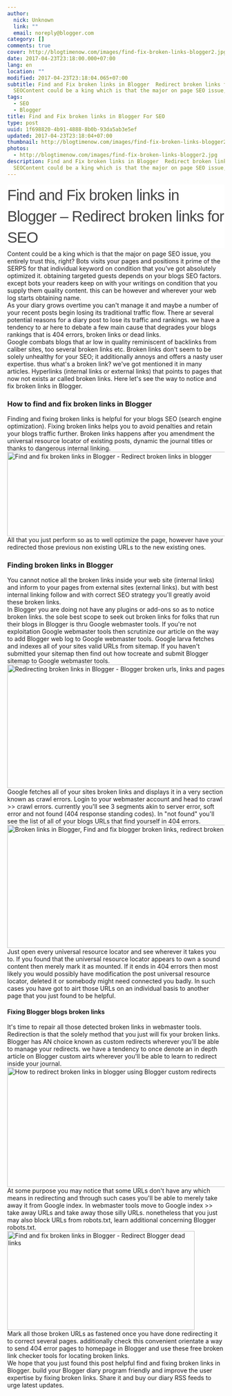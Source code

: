 ```yaml
---
author:
  nick: Unknown
  link: ""
  email: noreply@blogger.com
category: []
comments: true
cover: http://blogtimenow.com/images/find-fix-broken-links-blogger2.jpg
date: 2017-04-23T23:18:00.000+07:00
lang: en
location: ""
modified: 2017-04-23T23:18:04.065+07:00
subtitle: Find and Fix broken links in Blogger  Redirect broken links for
  SEOContent could be a king which is that the major on page SEO issue, you
tags:
  - SEO
  - Blogger
title: Find and Fix broken links in Blogger For SEO
type: post
uuid: 1f698820-4b91-4888-8b0b-93da5ab3e5ef
updated: 2017-04-23T23:18:04+07:00
thumbnail: http://blogtimenow.com/images/find-fix-broken-links-blogger2.jpg
photos:
  - http://blogtimenow.com/images/find-fix-broken-links-blogger2.jpg
description: Find and Fix broken links in Blogger  Redirect broken links for
  SEOContent could be a king which is that the major on page SEO issue, you
---
```


<div dir="ltr" style="text-align: left;" trbidi="on"><h1 class="title single-title" style="background-color: white; border: 0px; clear: both; color: #444444; font-family: Monda, sans-serif; font-size: 35px; font-stretch: inherit; font-weight: 100; letter-spacing: -1px; line-height: 1.4; margin: 15px 0px 5px; padding: 0px; vertical-align: baseline;">Find and Fix broken links in Blogger – Redirect broken links for SEO</h1>Content could be a king which is that the major on page SEO issue, you     entirely trust this, right? Bots visits your pages and positions it prime     of the SERPS for that individual keyword on condition that you've got     absolutely optimized it. obtaining targeted guests depends on your blogs     SEO factors. except bots your readers keep on with your writings on     condition that you supply them quality content. this can be however and     wherever your web log starts obtaining name. <br>As your diary grows overtime you can't manage it and maybe a number of your     recent posts begin losing its traditional traffic flow. There ar several     potential reasons for a diary post to lose its traffic and rankings. we     have a tendency to ar here to debate a few main cause that degrades your     blogs rankings that is 404 errors, broken links or dead links. <br>Google combats blogs that ar low in quality reminiscent of backlinks from     caliber sites, too several broken links etc. Broken links don't seem to be     solely unhealthy for your SEO; it additionally annoys and offers a nasty     user expertise. thus what's a broken link? we've got mentioned it in many     articles. Hyperlinks (internal links or external links) that points to     pages that now not exists ar called broken links. Here let's see the way to     notice and fix broken links in Blogger. <br><h3>    <strong>How to find and fix broken links in Blogger</strong></h3>Finding and fixing broken links is helpful for your blogs SEO (search     engine optimization). Fixing broken links helps you to avoid penalties and     retain your blogs traffic further. Broken links happens after you amendment     the universal resource locator of existing posts, dynamic the journal     titles or thanks to dangerous internal linking. <br><img alt="Find and fix broken links in Blogger - Redirect broken links in blogger" src="http://blogtimenow.com/images/find-fix-broken-links-blogger2.jpg" height="195" width="565"><br>All that you just perform so as to well optimize the page, however have     your redirected those previous non existing URLs to the new existing ones. <br><h3>    <strong>Finding broken links in Blogger</strong></h3>You cannot notice all the broken links inside your web site (internal     links) and inform to your pages from external sites (external links). but     with best internal linking follow and with correct SEO strategy you'll     greatly avoid these broken links. <br>In Blogger you are doing not have any plugins or add-ons so as to notice     broken links. the sole best scope to seek out broken links for folks that     run their blogs in Blogger is thru Google webmaster tools. If you're not     exploitation Google webmaster tools then scrutinize our article on the way     to add Blogger web log to Google webmaster tools. Google larva fetches and     indexes all of your sites valid URLs from sitemap. If you haven't submitted     your sitemap then find out how tocreate and submit Blogger sitemap to     Google webmaster tools. <br><img alt="Redirecting broken links in Blogger - Blogger broken urls, links and pages" src="http://blogtimenow.com/images/find-fix-broken-links-blogger3.jpg" height="286" width="575"><br>Google fetches all of your sites broken links and displays it in a very     section known as crawl errors. Login to your webmaster account and head to     crawl &gt;&gt; crawl errors. currently you'll see 3 segments akin to server     error, soft error and not found (404 response standing codes). In "not     found" you'll see the list of all of your blogs URLs that find yourself in     404 errors. <br><img alt="Broken links in Blogger, Find and fix blogger broken links, redirect broken links" src="http://blogtimenow.com/images/find-fix-broken-links-blogger4.jpg" height="285" width="597"><br>Just open every universal resource locator and see wherever it takes you     to. If you found that the universal resource locator appears to own a sound     content then merely mark it as mounted. If it ends in 404 errors then most     likely you would possibly have modification the post universal resource     locator, deleted it or somebody might need connected you badly. In such     cases you have got to airt those URLs on an individual basis to another     page that you just found to be helpful. <br><h4>    Fixing Blogger blogs broken links </h4>It's time to repair all those detected broken links in webmaster tools.     Redirection is that the solely method that you just will fix your broken     links. Blogger has AN choice known as custom redirects wherever you'll be     able to manage your redirects. we have a tendency to once denote an in     depth article on Blogger custom airts wherever you'll be able to learn to     redirect inside your journal. <br><img alt="How to redirect broken links in blogger using Blogger custom redirects" src="http://blogtimenow.com/images/find-fix-broken-links-blogger5.jpg" height="277" width="684"><br>At some purpose you may notice that some URLs don't have any which means in     redirecting and through such cases you'll be able to merely take away it     from Google index. In webmaster tools move to Google index &gt;&gt; take     away URLs and take away those silly URLs. nonetheless that you just may     also block URLs from robots.txt, learn additional concerning Blogger     robots.txt. <br><img alt="Find and fix broken links in Blogger - Redirect Blogger dead links" src="http://blogtimenow.com/images/find-fix-broken-links-blogger6.jpg" height="229" width="434"><br>Mark all those broken URLs as fastened once you have done redirecting it to     correct several pages. additionally check this convenient orientate a way     to send 404 error pages to homepage in Blogger and use these free broken     link checker tools for locating broken links. <br>We hope that you just found this post helpful find and fixing broken links     in Blogger. build your Blogger diary program friendly and improve the user     expertise by fixing broken links. Share it and buy our diary RSS feeds to     urge latest updates. </div>